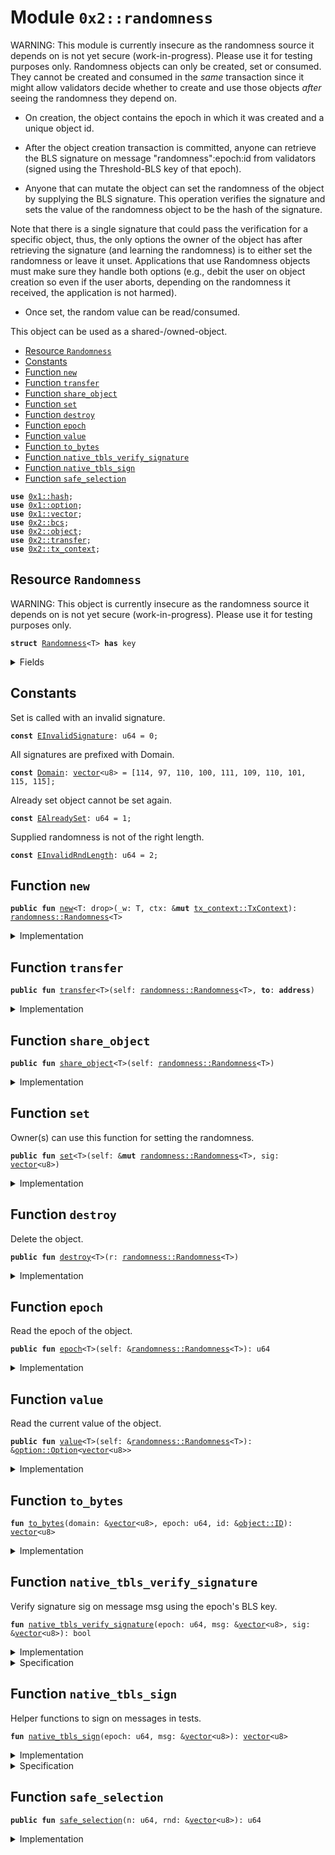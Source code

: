 
<a name="0x2_randomness"></a>

# Module `0x2::randomness`

WARNING: This module is currently insecure as the randomness source it depends on is not yet secure
(work-in-progress). Please use it for testing purposes only.
Randomness objects can only be created, set or consumed. They cannot be created and consumed
in the *same* transaction since it might allow validators decide whether to create and use those
objects *after* seeing the randomness they depend on.

- On creation, the object contains the epoch in which it was created and a unique object id.

- After the object creation transaction is committed, anyone can retrieve the BLS signature on
message "randomness":epoch:id from validators (signed using the Threshold-BLS key of that
epoch).

- Anyone that can mutate the object can set the randomness of the object by supplying the BLS
signature. This operation verifies the signature and sets the value of the randomness object
to be the hash of the signature.

Note that there is a single signature that could pass the verification for a specific object,
thus, the only options the owner of the object has after retrieving the signature (and learning
the randomness) is to either set the randomness or leave it unset. Applications that use
Randomness objects must make sure they handle both options (e.g., debit the user on object
creation so even if the user aborts, depending on the randomness it received, the application
is not harmed).

- Once set, the random value can be read/consumed.

This object can be used as a shared-/owned-object.


-  [Resource `Randomness`](#0x2_randomness_Randomness)
-  [Constants](#@Constants_0)
-  [Function `new`](#0x2_randomness_new)
-  [Function `transfer`](#0x2_randomness_transfer)
-  [Function `share_object`](#0x2_randomness_share_object)
-  [Function `set`](#0x2_randomness_set)
-  [Function `destroy`](#0x2_randomness_destroy)
-  [Function `epoch`](#0x2_randomness_epoch)
-  [Function `value`](#0x2_randomness_value)
-  [Function `to_bytes`](#0x2_randomness_to_bytes)
-  [Function `native_tbls_verify_signature`](#0x2_randomness_native_tbls_verify_signature)
-  [Function `native_tbls_sign`](#0x2_randomness_native_tbls_sign)
-  [Function `safe_selection`](#0x2_randomness_safe_selection)


<pre><code><b>use</b> <a href="">0x1::hash</a>;
<b>use</b> <a href="">0x1::option</a>;
<b>use</b> <a href="">0x1::vector</a>;
<b>use</b> <a href="bcs.md#0x2_bcs">0x2::bcs</a>;
<b>use</b> <a href="object.md#0x2_object">0x2::object</a>;
<b>use</b> <a href="transfer.md#0x2_transfer">0x2::transfer</a>;
<b>use</b> <a href="tx_context.md#0x2_tx_context">0x2::tx_context</a>;
</code></pre>



<a name="0x2_randomness_Randomness"></a>

## Resource `Randomness`

WARNING: This object is currently insecure as the randomness source it depends on is not yet secure
(work-in-progress). Please use it for testing purposes only.


<pre><code><b>struct</b> <a href="randomness.md#0x2_randomness_Randomness">Randomness</a>&lt;T&gt; <b>has</b> key
</code></pre>



<details>
<summary>Fields</summary>


<dl>
<dt>
<code>id: <a href="object.md#0x2_object_UID">object::UID</a></code>
</dt>
<dd>

</dd>
<dt>
<code>epoch: u64</code>
</dt>
<dd>

</dd>
<dt>
<code>value: <a href="_Option">option::Option</a>&lt;<a href="">vector</a>&lt;u8&gt;&gt;</code>
</dt>
<dd>

</dd>
</dl>


</details>

<a name="@Constants_0"></a>

## Constants


<a name="0x2_randomness_EInvalidSignature"></a>

Set is called with an invalid signature.


<pre><code><b>const</b> <a href="randomness.md#0x2_randomness_EInvalidSignature">EInvalidSignature</a>: u64 = 0;
</code></pre>



<a name="0x2_randomness_Domain"></a>

All signatures are prefixed with Domain.


<pre><code><b>const</b> <a href="randomness.md#0x2_randomness_Domain">Domain</a>: <a href="">vector</a>&lt;u8&gt; = [114, 97, 110, 100, 111, 109, 110, 101, 115, 115];
</code></pre>



<a name="0x2_randomness_EAlreadySet"></a>

Already set object cannot be set again.


<pre><code><b>const</b> <a href="randomness.md#0x2_randomness_EAlreadySet">EAlreadySet</a>: u64 = 1;
</code></pre>



<a name="0x2_randomness_EInvalidRndLength"></a>

Supplied randomness is not of the right length.


<pre><code><b>const</b> <a href="randomness.md#0x2_randomness_EInvalidRndLength">EInvalidRndLength</a>: u64 = 2;
</code></pre>



<a name="0x2_randomness_new"></a>

## Function `new`



<pre><code><b>public</b> <b>fun</b> <a href="randomness.md#0x2_randomness_new">new</a>&lt;T: drop&gt;(_w: T, ctx: &<b>mut</b> <a href="tx_context.md#0x2_tx_context_TxContext">tx_context::TxContext</a>): <a href="randomness.md#0x2_randomness_Randomness">randomness::Randomness</a>&lt;T&gt;
</code></pre>



<details>
<summary>Implementation</summary>


<pre><code><b>public</b> <b>fun</b> <a href="randomness.md#0x2_randomness_new">new</a>&lt;T: drop&gt;(_w: T, ctx: &<b>mut</b> TxContext): <a href="randomness.md#0x2_randomness_Randomness">Randomness</a>&lt;T&gt; {
    <a href="randomness.md#0x2_randomness_Randomness">Randomness</a>&lt;T&gt; {
        id: <a href="object.md#0x2_object_new">object::new</a>(ctx),
        epoch: <a href="tx_context.md#0x2_tx_context_epoch">tx_context::epoch</a>(ctx),
        value: <a href="_none">option::none</a>(),
    }
    // TODO: Front load the fee.
}
</code></pre>



</details>

<a name="0x2_randomness_transfer"></a>

## Function `transfer`



<pre><code><b>public</b> <b>fun</b> <a href="transfer.md#0x2_transfer">transfer</a>&lt;T&gt;(self: <a href="randomness.md#0x2_randomness_Randomness">randomness::Randomness</a>&lt;T&gt;, <b>to</b>: <b>address</b>)
</code></pre>



<details>
<summary>Implementation</summary>


<pre><code><b>public</b> <b>fun</b> <a href="transfer.md#0x2_transfer">transfer</a>&lt;T&gt;(self: <a href="randomness.md#0x2_randomness_Randomness">Randomness</a>&lt;T&gt;, <b>to</b>: <b>address</b>) {
    <a href="transfer.md#0x2_transfer_transfer">transfer::transfer</a>(self, <b>to</b>);
}
</code></pre>



</details>

<a name="0x2_randomness_share_object"></a>

## Function `share_object`



<pre><code><b>public</b> <b>fun</b> <a href="randomness.md#0x2_randomness_share_object">share_object</a>&lt;T&gt;(self: <a href="randomness.md#0x2_randomness_Randomness">randomness::Randomness</a>&lt;T&gt;)
</code></pre>



<details>
<summary>Implementation</summary>


<pre><code><b>public</b> <b>fun</b> <a href="randomness.md#0x2_randomness_share_object">share_object</a>&lt;T&gt;(self: <a href="randomness.md#0x2_randomness_Randomness">Randomness</a>&lt;T&gt;) {
    <a href="transfer.md#0x2_transfer_share_object">transfer::share_object</a>(self);
}
</code></pre>



</details>

<a name="0x2_randomness_set"></a>

## Function `set`

Owner(s) can use this function for setting the randomness.


<pre><code><b>public</b> <b>fun</b> <a href="randomness.md#0x2_randomness_set">set</a>&lt;T&gt;(self: &<b>mut</b> <a href="randomness.md#0x2_randomness_Randomness">randomness::Randomness</a>&lt;T&gt;, sig: <a href="">vector</a>&lt;u8&gt;)
</code></pre>



<details>
<summary>Implementation</summary>


<pre><code><b>public</b> <b>fun</b> <a href="randomness.md#0x2_randomness_set">set</a>&lt;T&gt;(self: &<b>mut</b> <a href="randomness.md#0x2_randomness_Randomness">Randomness</a>&lt;T&gt;, sig: <a href="">vector</a>&lt;u8&gt;) {
    <b>assert</b>!(<a href="_is_none">option::is_none</a>(&self.value), <a href="randomness.md#0x2_randomness_EAlreadySet">EAlreadySet</a>);
    <b>let</b> msg = <a href="randomness.md#0x2_randomness_to_bytes">to_bytes</a>(&<a href="randomness.md#0x2_randomness_Domain">Domain</a>, self.epoch, &<a href="object.md#0x2_object_id">object::id</a>(self));
    <b>assert</b>!(<a href="randomness.md#0x2_randomness_native_tbls_verify_signature">native_tbls_verify_signature</a>(self.epoch, &msg, &sig), <a href="randomness.md#0x2_randomness_EInvalidSignature">EInvalidSignature</a>);
    <b>let</b> hashed = sha3_256(sig);
    self.value = <a href="_some">option::some</a>(hashed);
}
</code></pre>



</details>

<a name="0x2_randomness_destroy"></a>

## Function `destroy`

Delete the object.


<pre><code><b>public</b> <b>fun</b> <a href="randomness.md#0x2_randomness_destroy">destroy</a>&lt;T&gt;(r: <a href="randomness.md#0x2_randomness_Randomness">randomness::Randomness</a>&lt;T&gt;)
</code></pre>



<details>
<summary>Implementation</summary>


<pre><code><b>public</b> <b>fun</b> <a href="randomness.md#0x2_randomness_destroy">destroy</a>&lt;T&gt;(r: <a href="randomness.md#0x2_randomness_Randomness">Randomness</a>&lt;T&gt;) {
    <b>let</b> <a href="randomness.md#0x2_randomness_Randomness">Randomness</a> { id, epoch: _, value: _ } = r;
    <a href="object.md#0x2_object_delete">object::delete</a>(id);
}
</code></pre>



</details>

<a name="0x2_randomness_epoch"></a>

## Function `epoch`

Read the epoch of the object.


<pre><code><b>public</b> <b>fun</b> <a href="randomness.md#0x2_randomness_epoch">epoch</a>&lt;T&gt;(self: &<a href="randomness.md#0x2_randomness_Randomness">randomness::Randomness</a>&lt;T&gt;): u64
</code></pre>



<details>
<summary>Implementation</summary>


<pre><code><b>public</b> <b>fun</b> <a href="randomness.md#0x2_randomness_epoch">epoch</a>&lt;T&gt;(self: &<a href="randomness.md#0x2_randomness_Randomness">Randomness</a>&lt;T&gt;): u64 {
    self.epoch
}
</code></pre>



</details>

<a name="0x2_randomness_value"></a>

## Function `value`

Read the current value of the object.


<pre><code><b>public</b> <b>fun</b> <a href="randomness.md#0x2_randomness_value">value</a>&lt;T&gt;(self: &<a href="randomness.md#0x2_randomness_Randomness">randomness::Randomness</a>&lt;T&gt;): &<a href="_Option">option::Option</a>&lt;<a href="">vector</a>&lt;u8&gt;&gt;
</code></pre>



<details>
<summary>Implementation</summary>


<pre><code><b>public</b> <b>fun</b> <a href="randomness.md#0x2_randomness_value">value</a>&lt;T&gt;(self: &<a href="randomness.md#0x2_randomness_Randomness">Randomness</a>&lt;T&gt;): &Option&lt;<a href="">vector</a>&lt;u8&gt;&gt; {
    &self.value
}
</code></pre>



</details>

<a name="0x2_randomness_to_bytes"></a>

## Function `to_bytes`



<pre><code><b>fun</b> <a href="randomness.md#0x2_randomness_to_bytes">to_bytes</a>(domain: &<a href="">vector</a>&lt;u8&gt;, epoch: u64, id: &<a href="object.md#0x2_object_ID">object::ID</a>): <a href="">vector</a>&lt;u8&gt;
</code></pre>



<details>
<summary>Implementation</summary>


<pre><code><b>fun</b> <a href="randomness.md#0x2_randomness_to_bytes">to_bytes</a>(domain: &<a href="">vector</a>&lt;u8&gt;, epoch: u64, id: &ID): <a href="">vector</a>&lt;u8&gt; {
    <b>let</b> buffer: <a href="">vector</a>&lt;u8&gt; = <a href="_empty">vector::empty</a>();
    // All elements below are of fixed sizes.
    <a href="_append">vector::append</a>(&<b>mut</b> buffer, *domain);
    <a href="_append">vector::append</a>(&<b>mut</b> buffer, <a href="_to_bytes">bcs::to_bytes</a>(&epoch));
    <a href="_append">vector::append</a>(&<b>mut</b> buffer, <a href="object.md#0x2_object_id_to_bytes">object::id_to_bytes</a>(id));
    buffer
}
</code></pre>



</details>

<a name="0x2_randomness_native_tbls_verify_signature"></a>

## Function `native_tbls_verify_signature`

Verify signature sig on message msg using the epoch's BLS key.


<pre><code><b>fun</b> <a href="randomness.md#0x2_randomness_native_tbls_verify_signature">native_tbls_verify_signature</a>(epoch: u64, msg: &<a href="">vector</a>&lt;u8&gt;, sig: &<a href="">vector</a>&lt;u8&gt;): bool
</code></pre>



<details>
<summary>Implementation</summary>


<pre><code><b>native</b> <b>fun</b> <a href="randomness.md#0x2_randomness_native_tbls_verify_signature">native_tbls_verify_signature</a>(epoch: u64, msg: &<a href="">vector</a>&lt;u8&gt;, sig: &<a href="">vector</a>&lt;u8&gt;): bool;
</code></pre>



</details>

<details>
<summary>Specification</summary>



<pre><code><b>pragma</b> opaque;
<b>aborts_if</b> [abstract] <b>true</b>;
</code></pre>



</details>

<a name="0x2_randomness_native_tbls_sign"></a>

## Function `native_tbls_sign`

Helper functions to sign on messages in tests.


<pre><code><b>fun</b> <a href="randomness.md#0x2_randomness_native_tbls_sign">native_tbls_sign</a>(epoch: u64, msg: &<a href="">vector</a>&lt;u8&gt;): <a href="">vector</a>&lt;u8&gt;
</code></pre>



<details>
<summary>Implementation</summary>


<pre><code><b>native</b> <b>fun</b> <a href="randomness.md#0x2_randomness_native_tbls_sign">native_tbls_sign</a>(epoch: u64, msg: &<a href="">vector</a>&lt;u8&gt;): <a href="">vector</a>&lt;u8&gt;;
</code></pre>



</details>

<details>
<summary>Specification</summary>



<pre><code><b>pragma</b> opaque;
<b>aborts_if</b> [abstract] <b>true</b>;
</code></pre>



</details>

<a name="0x2_randomness_safe_selection"></a>

## Function `safe_selection`



<pre><code><b>public</b> <b>fun</b> <a href="randomness.md#0x2_randomness_safe_selection">safe_selection</a>(n: u64, rnd: &<a href="">vector</a>&lt;u8&gt;): u64
</code></pre>



<details>
<summary>Implementation</summary>


<pre><code><b>public</b> <b>fun</b> <a href="randomness.md#0x2_randomness_safe_selection">safe_selection</a>(n: u64, rnd: &<a href="">vector</a>&lt;u8&gt;): u64 {
    <b>assert</b>!(<a href="_length">vector::length</a>(rnd) &gt;= 16, <a href="randomness.md#0x2_randomness_EInvalidRndLength">EInvalidRndLength</a>);
    <b>let</b> m: u128 = 0;
    <b>let</b> i = 0;
    <b>while</b> (i &lt; 16) {
        m = m &lt;&lt; 8;
        <b>let</b> curr_byte = *<a href="_borrow">vector::borrow</a>(rnd, i);
        m = m + (curr_byte <b>as</b> u128);
        i = i + 1;
    };
    <b>let</b> n_128 = (n <b>as</b> u128);
    <b>let</b> module_128  = m % n_128;
    <b>let</b> res = (module_128 <b>as</b> u64);
    res
}
</code></pre>



</details>
